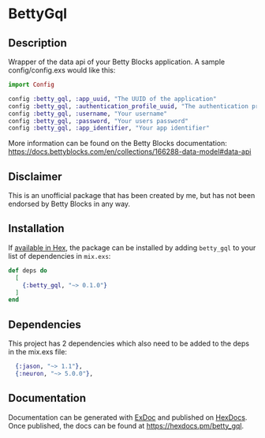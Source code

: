 # BettyGql

## Description
Wrapper of the data api of your Betty Blocks application. A sample config/config.exs would like this:
```elixir
import Config

config :betty_gql, :app_uuid, "The UUID of the application"
config :betty_gql, :authentication_profile_uuid, "The authentication profile uuid where the user is connected to"
config :betty_gql, :username, "Your username"
config :betty_gql, :password, "Your users password"
config :betty_gql, :app_identifier, "Your app identifier"
```

More information can be found on the Betty Blocks documentation: https://docs.bettyblocks.com/en/collections/166288-data-model#data-api

## Disclaimer
This is an unofficial package that has been created by me, but has not been endorsed by Betty Blocks in any way.

## Installation

If [available in Hex](https://hex.pm/docs/publish), the package can be installed
by adding `betty_gql` to your list of dependencies in `mix.exs`:

```elixir
def deps do
  [
    {:betty_gql, "~> 0.1.0"}
  ]
end
```

## Dependencies
This project has 2 dependencies which also need to be added to the deps in the mix.exs file:
```elixir
  {:jason, "~> 1.1"},
  {:neuron, "~> 5.0.0"},
```

## Documentation
Documentation can be generated with [ExDoc](https://github.com/elixir-lang/ex_doc)
and published on [HexDocs](https://hexdocs.pm). Once published, the docs can
be found at <https://hexdocs.pm/betty_gql>.

